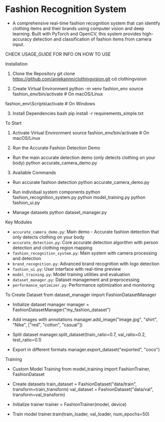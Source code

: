 # Fashion Recognition System

- A comprehensive real-time fashion recognition system that can identify clothing items and their brands using computer vision and deep learning. Built with PyTorch and OpenCV, this system provides high-accuracy detection and classification of fashion items from camera input.

CHECK USAGE_GUIDE FOR INFO ON HOW TO USE

Installation

1. Clone the Repository
git clone https://github.com/aniekannn/clothingvision.git
cd clothingvision

2. Create Virtual Environment
python -m venv fashion_env
source fashion_env/bin/activate  # On macOS/Linux

fashion_env\\Scripts\\activate  # On Windows

3. Install Dependencies
bash
pip install -r requirements_simple.txt


To Start

1. Activate Virtual Environment
source fashion_env/bin/activate  # On macOS/Linux


2. Run the Accurate Fashion Detection Demo
- Run the main accurate detection demo (only detects clothing on your body)
python accurate_camera_demo.py


3. Available Commands
- Run accurate fashion detection
python accurate_camera_demo.py

- Run individual system components
python fashion_recognition_system.py
python model_training.py
python fashion_ui.py

- Manage datasets
python dataset_manager.py

Key Modules

- `accurate_camera_demo.py`: Main demo - Accurate fashion detection that only detects clothing on your body
- `accurate_detection.py`: Core accurate detection algorithm with person detection and clothing region mapping
- `fashion_recognition_system.py`: Main system with camera processing and detection
- `brand_recognition.py`: Advanced brand recognition with logo detection
- `fashion_ui.py`: User interface with real-time preview
- `model_training.py`: Model training utilities and evaluation
- `dataset_manager.py`: Dataset management and preprocessing
- `performance_optimizer.py`: Performance optimization and monitoring

To Create Dataset
from dataset_manager import FashionDatasetManager

- Initialize dataset manager
manager = FashionDatasetManager("my_fashion_dataset")

- Add images with annotations
manager.add_image("image.jpg", "shirt", "Nike", ["red", "cotton", "casual"])

- Split dataset
manager.split_dataset(train_ratio=0.7, val_ratio=0.2, test_ratio=0.1)

- Export in different formats
manager.export_dataset("exported", "coco")


Training

- Custom Model Training
from model_training import FashionTrainer, FashionDataset

- Create datasets
train_dataset = FashionDataset("data/train", transform=train_transform)
val_dataset = FashionDataset("data/val", transform=val_transform)

- Initialize trainer
trainer = FashionTrainer(model, device)

- Train model
trainer.train(train_loader, val_loader, num_epochs=50)